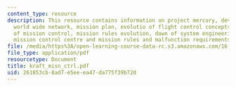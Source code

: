 ```yaml
---
content_type: resource
description: This resource contains information on project mercury, development of
  world wide network, mission plan, evolutio of flight control concepts, evolution
  of mission control, mission rules evolution, dawn of system engineering, advanced
  mission control centre and mission rules and malfunction requirements.
file: /media/https%3A/open-learning-course-data-rc.s3.amazonaws.com/16-885j-aircraft-systems-engineering-fall-2005/261853cb8ad7e5eeea47da775f39b72d_kraft_misn_ctrl.pdf
file_type: application/pdf
resourcetype: Document
title: kraft_misn_ctrl.pdf
uid: 261853cb-8ad7-e5ee-ea47-da775f39b72d
---
```

